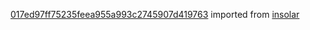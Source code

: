 [017ed97ff75235feea955a993c2745907d419763](https://github.com/insolar/insolar/commit/017ed97ff75235feea955a993c2745907d419763) imported from [insolar](https://github.com/insolar/insolar)

